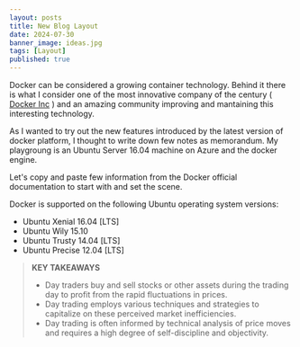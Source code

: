 ```yaml
---
layout: posts
title: New Blog Layout
date: 2024-07-30
banner_image: ideas.jpg
tags: [Layout]
published: true
---
```

Docker can be considered a growing container technology. Behind it there is what I consider one of the most innovative company of the century ( [Docker Inc](https://www.docker.com/company) ) and an amazing community improving and mantaining this interesting technology.  

As I wanted to try out the new features introduced by the latest version of docker platform, I thought to write down few notes as memorandum. My playgroung is an Ubuntu Server 16.04 machine on Azure and the docker engine.

Let's copy and paste few information from the Docker official documentation to start with and set the scene.

Docker is supported on the following Ubuntu operating system versions:
- Ubuntu Xenial 16.04 [LTS]
- Ubuntu Wily 15.10
- Ubuntu Trusty 14.04 [LTS]
- Ubuntu Precise 12.04 [LTS]


> <b>KEY TAKEAWAYS</b>
> - Day traders buy and sell stocks or other assets during the trading day to profit from the rapid fluctuations in prices.
> - Day trading employs various techniques and strategies to capitalize on these perceived market inefficiencies.
> - Day trading is often informed by technical analysis of price moves and requires a high degree of self-discipline and objectivity.

<!--more-->